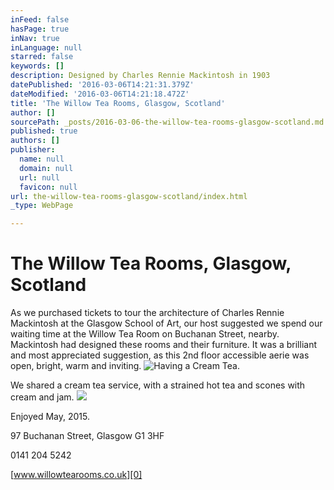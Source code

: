 ```yaml
---
inFeed: false
hasPage: true
inNav: true
inLanguage: null
starred: false
keywords: []
description: Designed by Charles Rennie Mackintosh in 1903
datePublished: '2016-03-06T14:21:31.379Z'
dateModified: '2016-03-06T14:21:18.472Z'
title: 'The Willow Tea Rooms, Glasgow, Scotland'
author: []
sourcePath: _posts/2016-03-06-the-willow-tea-rooms-glasgow-scotland.md
published: true
authors: []
publisher:
  name: null
  domain: null
  url: null
  favicon: null
url: the-willow-tea-rooms-glasgow-scotland/index.html
_type: WebPage

---
```

# The Willow Tea Rooms, Glasgow, Scotland

As we purchased tickets to tour the architecture of Charles Rennie Mackintosh at the Glasgow School of Art, our host suggested we spend our waiting time at the Willow Tea Room on Buchanan Street, nearby.  Mackintosh had designed these rooms and their furniture.  It was a brilliant and most appreciated suggestion, as this 2nd floor accessible aerie was open, bright, warm and inviting.
![Having a Cream Tea.](https://the-grid-user-content.s3-us-west-2.amazonaws.com/ca8f8060-94be-4ef9-85d3-de7e615193a3.jpg)

We shared a cream tea service, with a strained hot tea and scones with cream and jam.
![](https://the-grid-user-content.s3-us-west-2.amazonaws.com/0e337006-debb-414c-91be-78e0c856633a.jpg)

Enjoyed May, 2015\.

97 Buchanan Street, Glasgow G1 3HF

0141 204 5242

[www.willowtearooms.co.uk][0]

[0]: http://www.willowtearooms.co.uk/